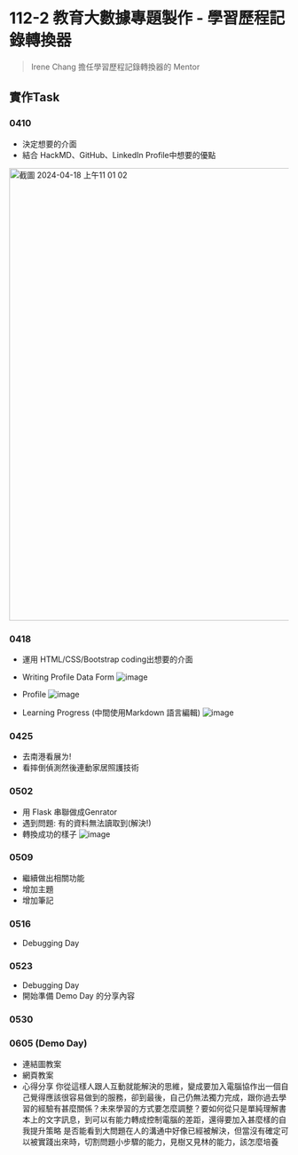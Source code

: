 # 112-2 教育大數據專題製作 - 學習歷程記錄轉換器
> Irene Chang
> 擔任學習歷程記錄轉換器的 Mentor
## 實作Task
### 0410
- 決定想要的介面
- 結合 HackMD、GitHub、LinkedIn Profile中想要的優點
<img width="815" alt="截圖 2024-04-18 上午11 01 02" src="https://github.com/41071119H-Irene/eduproject-2/assets/112916890/2c80b19b-8ee5-4c15-b0ca-c9d40c81d340">

### 0418
- 運用 HTML/CSS/Bootstrap coding出想要的介面
- Writing Profile Data Form
![image](https://github.com/41071119H-Irene/eduproject-2/assets/112916890/7c43b5d8-4f00-4f4a-814e-f8cbaf269393)
- Profile
![image](https://github.com/41071119H-Irene/eduproject-2/assets/112916890/693734dd-15d2-4aba-909d-0bfec111a770)

- Learning Progress (中間使用Markdown 語言編輯)
![image](https://github.com/41071119H-Irene/eduproject-2/assets/112916890/59f4d569-af60-4b76-989a-952c966db58b)

### 0425
- 去南港看展ㄌ!
- 看摔倒偵測然後連動家居照護技術

### 0502 
- 用 Flask 串聯做成Genrator
- 遇到問題: 有的資料無法讀取到(解決!)
- 轉換成功的樣子
![image](https://github.com/41071119H-Irene/eduproject-2/assets/112916890/c48fb3fe-c368-4eca-ba4f-85450d261801)

### 0509
- 繼續做出相關功能
- 增加主題
- 增加筆記

### 0516 
- Debugging Day
### 0523
- Debugging Day
- 開始準備 Demo Day 的分享內容
### 0530
### 0605 (Demo Day)
- 連結圖教案
- 網頁教案
- 心得分享
你從這樣人跟人互動就能解決的思維，變成要加入電腦協作出一個自己覺得應該很容易做到的服務，卻到最後，自己仍無法獨力完成，跟你過去學習的經驗有甚麼關係？未來學習的方式要怎麼調整？要如何從只是單純理解書本上的文字訊息，到可以有能力轉成控制電腦的差距，還得要加入甚麼樣的自我提升策略
是否能看到大問題在人的溝通中好像已經被解決，但當沒有確定可以被實踐出來時，切割問題小步驟的能力，見樹又見林的能力，該怎麼培養

